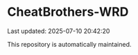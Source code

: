 # CheatBrothers-WRD

Last updated: 2025-07-10 20:42:20

This repository is automatically maintained.
